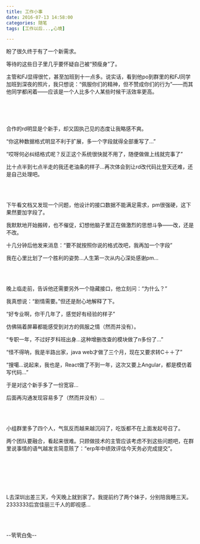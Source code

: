 ```yaml
---
title: 工作小事
date: 2016-07-13 14:58:00
categories: 随笔
tags: [工作以后...,心境]

---
```

盼了很久终于有了一个新需求。

等待的这些日子里几乎要怀疑自己被“预瘦身”了。

主管和FJ显得很忙，甚至加班到十一点多。说实话，看到他po到群里的和FJ同学加班到深夜的照片，我只想说：“佩服你们的精神，但不赞成你们的行为”——而其他同学都闲着——应该是一个人比多个人某些时候干活效率更高。<br /><br />

<br /><br />

合作的rd明显是个新手，却又固执己见的态度让我略感不爽。

“你这种数据格式明显不利于扩展，多一个字段就得全部重写了...”

“哎呀何必纠结格式呢？反正这个系统很快就不用了，随便做做上线就完事了”

比十点半到七点半走的我还老油条的样子...再次体会到让rd改代码比登天还难，还是自己处理吧。

<br /><br />

下午看文档又发现一个问题，他设计的接口数据不能满足需求，pm很强硬，这下果然要加字段了。

我默默地开始搬砖，也不催促，幻想他脑子里正在做激烈的思想斗争——改，还是不改。

十几分钟后他发来消息：“要不就按照你说的格式改吧，我再加一个字段”

我在心里比划了一个胜利的姿势...人生第一次从内心深处感谢pm...

<br /><br />

晚上临走前，告诉他还需要另外一个隐藏接口，他立刻问：“为什么？”

我真想说：“剧情需要。”但还是耐心地解释了下。

“好专业啊，你干几年了，感觉好有经验的样子”

仿佛隔着屏幕都能感受到对方的佩服之情（然而并没有）。

“专职一年，不过好歹科班出身...这种增删改查的模块做了n多份了...”

“怪不得呐，我是半路出家，java web才做了三个月，现在又要求转C＋＋了”

“搜噶...说起来，我也是，React做了不到一年，这次又要上Angular，都是模仿着写代码...”

于是对这个新手多了一份宽容...

后面再沟通发现容易多了（然而并没有）...

<br /><br />

小组群里多了四个人，气氛反而越来越沉闷了，吃饭都不在上面发起号召了。

两个团队要融合，看起来很难。只顾做技术的主管应该考虑不到这些问题吧，在群里说事情的语气越发言简意赅了：“erp年中绩效评估今天务必完成提交”。

<br /><br />

<br /><br />

L去深圳出差三天，今天晚上就到家了。我提前约了两个妹子，分别陪我睡三天。2333333后宫佳丽三千人的即视感...

<br /><br />

--茕茕白兔--